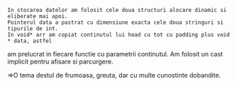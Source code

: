     In stocarea datelor am folosit cele doua structuri alocare dinamic si eliberate mai apoi.
    Pointerul data a pastrat cu dimensiune exacta cele doua stringuri si tipurile de int.
    In void* arr am copiat continutul lui head cu tot cu padding plus void * data, astfel 
am prelucrat in fiecare functie cu parametrii continutul.
    Am folosit un cast implicit pentru afisare si parcurgere.

=>O tema destul de frumoasa, greuta, dar cu multe cunostinte dobandite.
